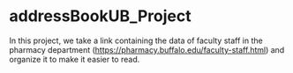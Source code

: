 # addressBookUB_Project
In this project, we take a link containing the data of faculty staff in the pharmacy department (https://pharmacy.buffalo.edu/faculty-staff.html) and organize it to make it easier to read.
